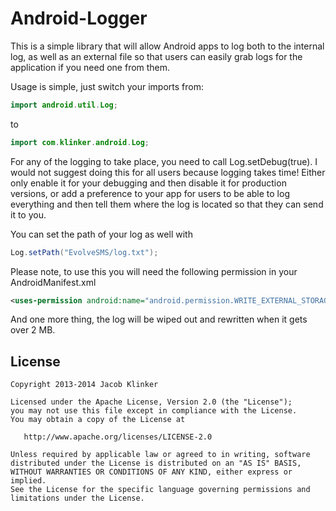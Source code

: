 # Android-Logger

This is a simple library that will allow Android apps to log both to the internal log, as well
as an external file so that users can easily grab logs for the application if you need one from
them.

Usage is simple, just switch your imports from:

```java
import android.util.Log;
```

to 

```java
import com.klinker.android.Log;
```

For any of the logging to take place, you need to call Log.setDebug(true). I would not suggest
doing this for all users because logging takes time! Either only enable it for your debugging
and then disable it for production versions, or add a preference to your app for users to be
able to log everything and then tell them where the log is located so that they can send it to
you.

You can set the path of your log as well with

```java
Log.setPath("EvolveSMS/log.txt");
```

Please note, to use this you will need the following permission in your AndroidManifest.xml

```xml
<uses-permission android:name="android.permission.WRITE_EXTERNAL_STORAGE"/>
```

And one more thing, the log will be wiped out and rewritten when it gets over 2 MB.

## License

    Copyright 2013-2014 Jacob Klinker

    Licensed under the Apache License, Version 2.0 (the "License");
    you may not use this file except in compliance with the License.
    You may obtain a copy of the License at

       http://www.apache.org/licenses/LICENSE-2.0

    Unless required by applicable law or agreed to in writing, software
    distributed under the License is distributed on an "AS IS" BASIS,
    WITHOUT WARRANTIES OR CONDITIONS OF ANY KIND, either express or implied.
    See the License for the specific language governing permissions and
    limitations under the License.
